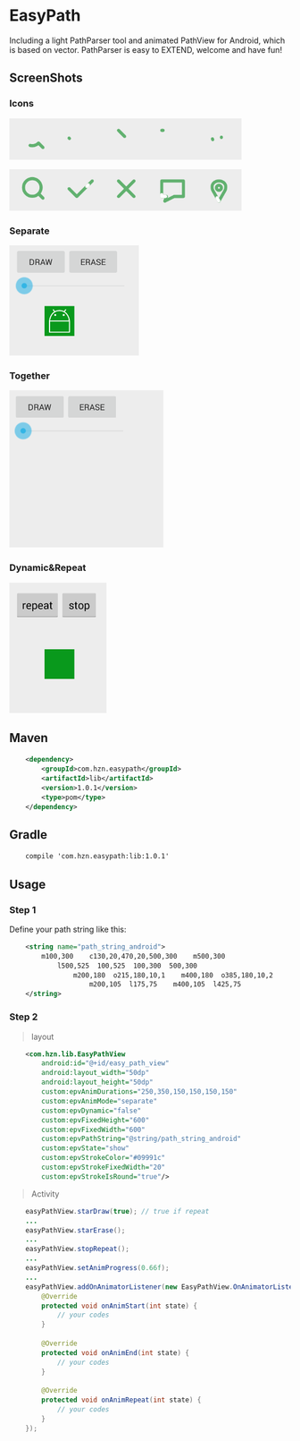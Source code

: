 # EasyPath
Including a light PathParser tool and animated PathView for Android, which is based on vector. PathParser is easy to EXTEND, welcome and have fun!

## ScreenShots
### Icons
![icon1](https://github.com/huzenan/EasyPath/blob/master/screenshots/icons1.gif)

![icon2](https://github.com/huzenan/EasyPath/blob/master/screenshots/icons2.gif)
### Separate
![EasyPathSeparate](https://github.com/huzenan/EasyPath/blob/master/screenshots/easy_path_separate.gif)
### Together
![EasyPathTogether](https://github.com/huzenan/EasyPath/blob/master/screenshots/easy_path_together.gif)
### Dynamic&Repeat
![EasyPathRepeat](https://github.com/huzenan/EasyPath/blob/master/screenshots/easy_path_repeat.gif)

## Maven
```xml
    <dependency>
        <groupId>com.hzn.easypath</groupId>
        <artifactId>lib</artifactId>
        <version>1.0.1</version>
        <type>pom</type>
    </dependency>
```

## Gradle
```xml
    compile 'com.hzn.easypath:lib:1.0.1'
```

## Usage
### Step 1
Define your path string like this:
```xml
    <string name="path_string_android">
        m100,300    c130,20,470,20,500,300    m500,300
            l500,525  100,525  100,300  500,300
                m200,180  o215,180,10,1    m400,180  o385,180,10,2
                    m200,105  l175,75    m400,105  l425,75
    </string>
```
### Step 2
> layout

```xml
    <com.hzn.lib.EasyPathView
        android:id="@+id/easy_path_view"
        android:layout_width="50dp"
        android:layout_height="50dp"
        custom:epvAnimDurations="250,350,150,150,150,150"
        custom:epvAnimMode="separate"
        custom:epvDynamic="false"
        custom:epvFixedHeight="600"
        custom:epvFixedWidth="600"
        custom:epvPathString="@string/path_string_android"
        custom:epvState="show"
        custom:epvStrokeColor="#09991c"
        custom:epvStrokeFixedWidth="20"
        custom:epvStrokeIsRound="true"/>
```
> Activity

```java
    easyPathView.starDraw(true); // true if repeat
    ...
    easyPathView.starErase();
    ...
    easyPathView.stopRepeat();
    ...
    easyPathView.setAnimProgress(0.66f);
    ...
    easyPathView.addOnAnimatorListener(new EasyPathView.OnAnimatorListener() {
        @Override
        protected void onAnimStart(int state) {
            // your codes
        }
        
        @Override
        protected void onAnimEnd(int state) {
            // your codes
        }
        
        @Override
        protected void onAnimRepeat(int state) {
            // your codes
        }
    });
```
